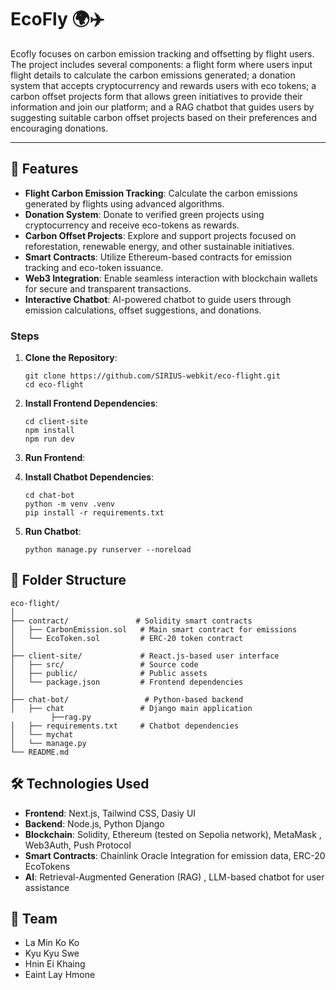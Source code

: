 # EcoFly 🌍✈️

Ecofly focuses on carbon emission tracking and offsetting by flight users. The project includes several components: a flight form where users input flight details to calculate the carbon emissions generated; a donation system that accepts cryptocurrency and rewards users with eco tokens; a carbon offset projects form that allows green initiatives to provide their information and join our platform; and a RAG chatbot that guides users by suggesting suitable carbon offset projects based on their preferences and encouraging donations.

---

## 🚀 Features

- **Flight Carbon Emission Tracking**: Calculate the carbon emissions generated by flights using advanced algorithms.
- **Donation System**: Donate to verified green projects using cryptocurrency and receive eco-tokens as rewards.
- **Carbon Offset Projects**: Explore and support projects focused on reforestation, renewable energy, and other sustainable initiatives.
- **Smart Contracts**: Utilize Ethereum-based contracts for emission tracking and eco-token issuance.
- **Web3 Integration**: Enable seamless interaction with blockchain wallets for secure and transparent transactions.
- **Interactive Chatbot**: AI-powered chatbot to guide users through emission calculations, offset suggestions, and donations.

### Steps

1. **Clone the Repository**:

   ```
   git clone https://github.com/SIRIUS-webkit/eco-flight.git
   cd eco-flight
   ```

2. **Install Frontend Dependencies**:

   ```
   cd client-site
   npm install
   npm run dev

   ```

3. **Run Frontend**:

4. **Install Chatbot Dependencies**:

   ```
   cd chat-bot
   python -m venv .venv
   pip install -r requirements.txt
   ```

5. **Run Chatbot**:

   ```
   python manage.py runserver --noreload
   ```

## 📂 Folder Structure

```
eco-flight/
│
├── contract/               # Solidity smart contracts
│   ├── CarbonEmission.sol   # Main smart contract for emissions
│   └── EcoToken.sol         # ERC-20 token contract
│
├── client-site/             # React.js-based user interface
│   ├── src/                 # Source code
│   ├── public/              # Public assets
│   └── package.json         # Frontend dependencies
│
├── chat-bot/                 # Python-based backend
│   ├── chat                 # Django main application
         ├──rag.py
│   ├── requirements.txt     # Chatbot dependencies
│   └── mychat
│   └── manage.py
└── README.md
```

## 🛠️ Technologies Used

- **Frontend**: Next.js, Tailwind CSS, Dasiy UI
- **Backend**: Node.js, Python Django
- **Blockchain**: Solidity, Ethereum (tested on Sepolia network), MetaMask , Web3Auth, Push Protocol
- **Smart Contracts**: Chainlink Oracle Integration for emission data, ERC-20 EcoTokens
- **AI**: Retrieval-Augmented Generation (RAG) , LLM-based chatbot for user assistance

## 👥 Team

- La Min Ko Ko
- Kyu Kyu Swe
- Hnin Ei Khaing
- Eaint Lay Hmone
